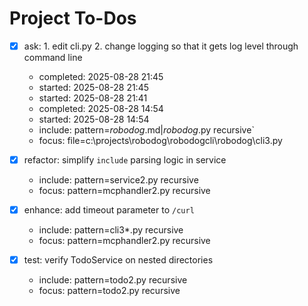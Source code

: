 # Project To-Dos

- [x] ask: 1. edit cli.py 2. change logging so that it gets log level through command line
  - completed: 2025-08-28 21:45
  - started: 2025-08-28 21:45
  - started: 2025-08-28 21:41
  - completed: 2025-08-28 14:54
  - started: 2025-08-28 14:54
  - include: pattern=*robodog*.md|*robodog*.py  recursive`
  - focus:   file=c:\projects\robodog\robodogcli\robodog\cli3.py

- [X] refactor: simplify `include` parsing logic in service
  - include: pattern=service2.py recursive
  - focus: pattern=mcphandler2.py recursive

- [X] enhance: add timeout parameter to `/curl`
  - include: pattern=cli3*.py recursive
  - focus: pattern=mcphandler2.py recursive

- [X] test: verify TodoService on nested directories
  - include: pattern=todo2.py recursive
  - focus: pattern=todo2.py recursive